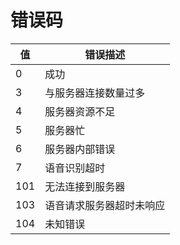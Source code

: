 # 错误码

值 | 错误描述
---|---|
0 | 成功
3 | 与服务器连接数量过多
4 | 服务器资源不足
5 | 服务器忙
6 | 服务器内部错误
7 | 语音识别超时
101 | 无法连接到服务器
103 | 语音请求服务器超时未响应
104 | 未知错误